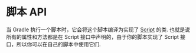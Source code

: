 # 脚本 API
当 Gradle 执行一个脚本时，它会将这个脚本编译为实现了 [Script](http://gradle.org/docs/current/dsl/org.gradle.api.Script.html) 的类. 也就是说所有的属性和方法都是在 Script 接口中声明的，由于你的脚本实现了 Script 接口，所以你可以在自己的脚本中使用它们.
